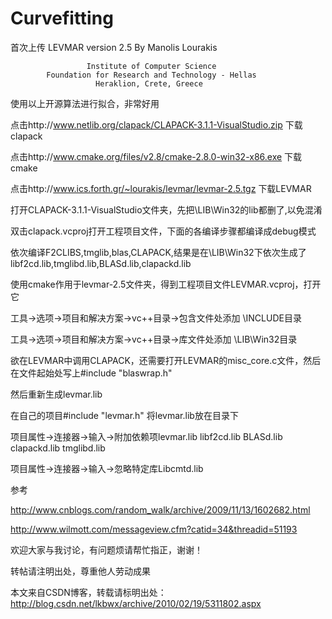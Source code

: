 # Curvefitting
首次上传
                                LEVMAR
                              version 2.5
                          By Manolis Lourakis

                     Institute of Computer Science
            Foundation for Research and Technology - Hellas
                       Heraklion, Crete, Greece
使用以上开源算法进行拟合，非常好用

点击http://www.netlib.org/clapack/CLAPACK-3.1.1-VisualStudio.zip 下载clapack

点击http://www.cmake.org/files/v2.8/cmake-2.8.0-win32-x86.exe   下载cmake

点击http://www.ics.forth.gr/~lourakis/levmar/levmar-2.5.tgz     	 下载LEVMAR

打开CLAPACK-3.1.1-VisualStudio文件夹，先把\LIB\Win32的lib都删了,以免混淆

双击clapack.vcproj打开工程项目文件，下面的各编译步骤都编译成debug模式

依次编译F2CLIBS,tmglib,blas,CLAPACK,结果是在\LIB\Win32下依次生成了libf2cd.lib,tmglibd.lib,BLASd.lib,clapackd.lib

使用cmake作用于levmar-2.5文件夹，得到工程项目文件LEVMAR.vcproj，打开它

工具->选项->项目和解决方案->vc++目录->包含文件处添加     \INCLUDE目录

工具->选项->项目和解决方案->vc++目录->库文件处添加        \LIB\Win32目录

欲在LEVMAR中调用CLAPACK，还需要打开LEVMAR的misc_core.c文件，然后在文件起始处写上#include "blaswrap.h"

然后重新生成levmar.lib


在自己的项目#include "levmar.h" 将levmar.lib放在目录下

项目属性->连接器->输入->附加依赖项levmar.lib libf2cd.lib BLASd.lib clapackd.lib tmglibd.lib

项目属性->连接器->输入->忽略特定库Libcmtd.lib


参考

http://www.cnblogs.com/random_walk/archive/2009/11/13/1602682.html

http://www.wilmott.com/messageview.cfm?catid=34&threadid=51193


欢迎大家与我讨论，有问题烦请帮忙指正，谢谢！

转帖请注明出处，尊重他人劳动成果


本文来自CSDN博客，转载请标明出处：http://blog.csdn.net/lkbwx/archive/2010/02/19/5311802.aspx
